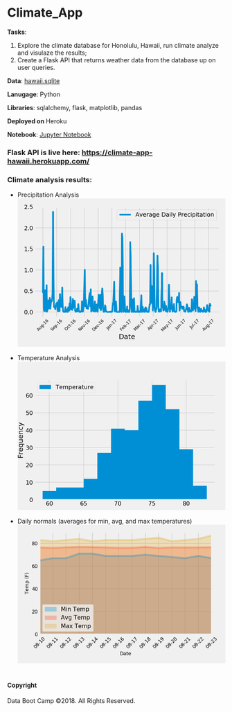 # Climate_App

**Tasks**: 
1. Explore the climate database for Honolulu, Hawaii, run climate analyze and visulaze the results;
2. Create a Flask API that returns weather data from the database up on user queries.

**Data**: [hawaii.sqlite](Resources/hawaii.sqlite)

**Lanugage**: Python

**Libraries**: sqlalchemy, flask, matplotlib, pandas  

**Deployed on** Heroku

**Notebook**: [Jupyter Notebook](Climate_Analysis.ipynb)

### Flask API is live here: https://climate-app-hawaii.herokuapp.com/

### Climate analysis results:
* Precipitation Analysis
![precipitation](Average_Daily_Precipitation.png)

* Temperature Analysis
![temperature](Temperature_histogram.png)

* Daily normals (averages for min, avg, and max temperatures)
![daily-normals](daily_normals.png)


#
#### Copyright
Data Boot Camp ©2018. All Rights Reserved.

